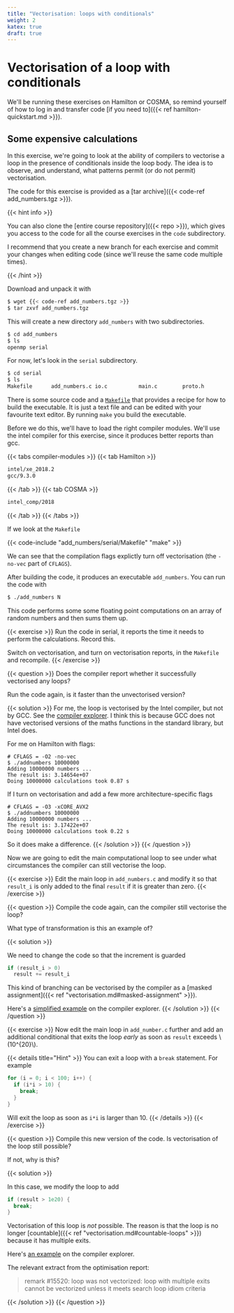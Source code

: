 ```yaml
---
title: "Vectorisation: loops with conditionals"
weight: 2
katex: true
draft: true
---
```


# Vectorisation of a loop with conditionals

We'll be running these exercises on Hamilton or COSMA, so remind
yourself of how to log in and transfer code [if you need to]({{< ref
hamilton-quickstart.md >}}).



## Some expensive calculations

In this exercise, we're going to look at the ability of compilers to
vectorise a loop in the presence of conditionals inside the loop body.
The idea is to observe, and understand, what patterns permit (or do
not permit) vectorisation.

The code for this exercise is provided as a [tar archive]({{< code-ref
add_numbers.tgz >}}).

{{< hint info >}}

You can also clone the [entire course repository]({{< repo >}}), which
gives you access to the code for all the course exercises in the `code`
subdirectory.

I recommend that you create a new branch for each exercise and commit
your changes when editing code (since we'll reuse the same code
multiple times).

{{< /hint >}}

Download and unpack it with

```sh
$ wget {{< code-ref add_numbers.tgz >}}
$ tar zxvf add_numbers.tgz
```

This will create a new directory `add_numbers` with two
subdirectories.

```sh
$ cd add_numbers
$ ls
openmp serial
```

For now, let's look in the `serial` subdirectory.

```sh
$ cd serial
$ ls
Makefile      add_numbers.c io.c          main.c        proto.h
```

There is some source code and a
[`Makefile`](https://www.gnu.org/software/make/) that provides a
recipe for how to build the executable. It is just a text file and can
be edited with your favourite text editor. By running `make` you build
the executable.

Before we do this, we'll have to load the right compiler modules.
We'll use the intel compiler for this exercise, since it produces
better reports than gcc.

{{< tabs compiler-modules >}}
{{< tab Hamilton >}}
```sh
intel/xe_2018.2
gcc/9.3.0
```
{{< /tab >}}
{{< tab COSMA >}}
```sh
intel_comp/2018
```
{{< /tab >}}
{{< /tabs >}}

If we look at the `Makefile`

{{< code-include "add_numbers/serial/Makefile" "make" >}}

We can see that the compilation flags explictly turn off vectorisation
(the `-no-vec` part of `CFLAGS`).

After building the code, it produces an executable `add_numbers`. You
can run the code with
```sh
$ ./add_numbers N
```

This code performs some some floating point computations on an array
of random numbers and then sums them up.

{{< exercise >}}
Run the code in serial, it reports the time it needs to perform the
calculations. Record this.

Switch on vectorisation, and turn on vectorisation reports, in the
`Makefile` and recompile.
{{< /exercise >}}

{{< question >}}
Does the compiler report whether it successfully vectorised any loops?

Run the code again, is it faster than the unvectorised version?

{{< solution >}}
For me, the loop is vectorised by the Intel compiler, but not by GCC.
See the [compiler explorer](https://gcc.godbolt.org/z/orKMsz). I think
this is because GCC does not have vectorised versions of the maths
functions in the standard library, but Intel does.

For me on Hamilton with flags:

```
# CFLAGS = -O2 -no-vec
$ ./addnumbers 10000000
Adding 10000000 numbers ...
The result is: 3.14654e+07
Doing 10000000 calculations took 0.87 s
```

If I turn on vectorisation and add a few more architecture-specific
flags
```
# CFLAGS = -O3 -xCORE_AVX2
$ ./addnumbers 10000000
Adding 10000000 numbers ...
The result is: 3.17422e+07
Doing 10000000 calculations took 0.22 s
```

So it does make a difference.
{{< /solution >}}
{{< /question >}}

Now we are going to edit the main computational loop to see under what
circumstances the compiler can still vectorise the loop.

{{< exercise >}}
Edit the main loop in `add_numbers.c` and modify it so that `result_i`
is only added to the final `result` if it is greater than zero.
{{< /exercise >}}

{{< question >}}
Compile the code again, can the compiler still vectorise the loop?

What type of transformation is this an example of?

{{< solution >}}

We need to change the code so that the increment is guarded

```c
if (result_i > 0)
  result += result_i
```

This kind of branching can be vectorised by the compiler as a [masked
assignment]({{< ref "vectorisation.md#masked-assignment" >}}).

Here's a [simplified example](https://gcc.godbolt.org/z/snqxr3) on the
compiler explorer.
{{< /solution >}}
{{< /question >}}

{{< exercise >}}
Now edit the main loop in `add_number.c` further and add an additional
conditional that exits the loop _early_ as soon as `result` exceeds
\\(10^{20}\\). 

{{< details title="Hint" >}}
You can exit a loop with a `break` statement. For example
```c
for (i = 0; i < 100; i++) {
  if (i*i > 10) {
    break;
  }
}
```
Will exit the loop as soon as `i*i` is larger than 10.
{{< /details >}}
{{< /exercise >}}

{{< question >}}
Compile this new version of the code. Is vectorisation of the loop
still possible?

If not, why is this?

{{< solution >}}

In this case, we modify the loop to add

```c
if (result > 1e20) {
  break;
}
```

Vectorisation of this loop is _not_ possible. The reason is that the
loop is no longer [countable]({{< ref
"vectorisation.md#countable-loops" >}}) because it has multiple exits.

Here's [an example](https://gcc.godbolt.org/z/qhsdE4) on the compiler
explorer.

The relevant extract from the optimisation report:

> remark #15520: loop was not vectorized: loop with multiple exits
> cannot be vectorized unless it meets search loop idiom criteria

{{< /solution >}}
{{< /question >}}
